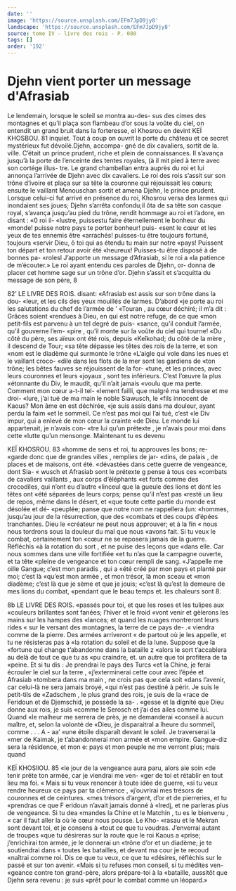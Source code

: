 ```yaml
---
date: ''
image: 'https://source.unsplash.com/EFm7JpD9jy8'
landscape: 'https://source.unsplash.com/EFm7JpD9jy8'
source: tome IV - livre des rois - P. 080
tags: []
order: '192'
---
```


# Djehn vient porter un message d'Afrasiab

Le lendemain, lorsque le soleil se montra au-des- sus des cimes des montagnes et qu’il plaça son flambeau d’or sous la voûte du ciel, on entendit un grand bruit dans la forteresse, el Khosrou en devint
KEÏ KHOSBOU. 81 inquiet. Tout à coup on ouvrit la porte du château
et ce secret mystérieux fut dévoilé.Djehn, accompa-
gné de dix cavaliers, sortit de la. ville. C’était un
prince prudent, riche et plein de connaissances. Il s’avança jusqu’à la porte de l’enceinte des tentes
royales, (à il mit pied à terre avec son cortége illus- tre. Le grand chambellan entra auprès du roi et lui annonça l’arrivée de Djehn avec dix cavaliers. Le
roi des rois s’assit sur son trône d’ivoire et plaça sur
sa tête la couronne qui réjouissait les cœurs; ensuite
le vaillant Menouschan sortit et amena Djehn, le prince prudent. Lorsque celui-ci fut arrivé en présence
du roi, Khosrou versa des larmes qui inondaient ses joues; Djehn s’arrêta confondu;il ôta de sa tête son
casque royal, s’avança jusqu’au pied du trône, rendit hommage au roi et l’adore, en disant : «0 roi il- «lustre, puissestu faire éternellement le bonheur du «monde! puisse notre pays te porter bonheur! puis- «sent le cœur et les yeux de tes ennemis être «arrachés! puisses-tu être toujours fortuné, toujours
«servir Dieu, ô toi qui as étendu tu main sur notre «pays! Puissent ton départ et ton retour avoir été «heureux! Puisses-tu être disposé à de bonnes pa- «rolesl J’apporte un message d’Afrasiab, si le roi a
«la patience de m’écouter.»
Le roi ayant entendu ces paroles de Djehn, or- donna de placer cet homme sage sur un trône d’or. Djehn s’assit et s’acquitta du message de son père,
8

82’ LE LIVRE DES ROIS.
disant: «Afrasiab est assis sur son trône dans la dou- «leur, et les cils des yeux mouillés de larmes. D’abord
«je porte au roi les salutations du chef de l’armée de ’ «Touran , au cœur déchiré; il m’a dit : Grâces soient
«rendues à Dieu, en qui est notre refuge, de ce que
«mon petit-fils est parvenu à un tel degré de puis- «sance, qu’il conduit l’armée, qu’il gouverne l’em-
«pire , qu’il monte sur la voûte du ciel qui tourne!
«Du côté du père, ses aïeux ont été rois, depuis
«Keîkohad; du côté de la mère , il descend de Tour;
«sa tête dépasse les têtes des rois de la terre, et son «nom est le diadème qui surmonte le trône «L’aigle qui vole dans les nues et le vaillant croco- «dile dans les flots de la mer sont les gardiens de «ton trône; les bêtes fauves se réjouissent de la for- «tune, et les princes, avec leurs couronnes et leurs «joyaux , sont tes inférieurs. C’est l’œuvre la plus «étonnante du Div, le maudit, qu’il n’ait jamais
«voulu que ma perte. Comment mon cœur a-t-il tel- «lement failli, que malgré ma tendresse et me droi- «lure, j’ai tué de ma main le noble Siawusch, le
«fils innocent de Kaous? Mon âme en est déchirée,
«je suis assis dans ma douleur, ayant perdu la faim «et le sommeil. Ce n’est pas moi qui l’ai tué, c’est
«le Div impur, qui a enlevé de mon cœur la crainte «de Dieu. Le monde lui appartenait, je n’avais con- «tre lui qu’un prétexte , je n’avais pour moi dans cette
«lutte qu’un mensonge. Maintenant tu es devenu

KEÏ KHOSROU. 83 «homme de sens et roi, tu approuves les bons; re- «garde donc que de grandes villes , remplies de jar-
«dins, de palais , de places et de maisons, ont été. «dévastées dans cette guerre de vengeance, dont Sia- « wusch et Afrasiab sont le prétexte g pense à tous ces «combats de cavaliers vaillants , aux corps d’éléphants
«et forts comme des crocodiles, qui n’ont eu d’autre
«linceul que la gueule des lions et dont les têtes ont «été séparées de leurs corps; pense qu’il n’est pas
«resté un lieu de repos, même dans le désert, et
«que toute cette partie du monde est désolée et dé-
«peuplée; panse que notre nom ne rappellera (un: «hommes, jusqu’au jour de la résurrection, que des «combats et des coups d’épées tranchantes. Dieu le «créateur ne peut nous approuver; et à la fin
« nous nous tordrons sous la douleur du mal que nous «avons fait. Si tu veux le combat, certainement ton «cœur ne se reposera jamais de la guerre. Réfléchis
«à la rotation du sort , et ne puise des leçons que «dans elle. Car nous sommes dans une ville fortifiée «et tu n’as que la campagne ouverte, et ta tête «pleine de vengeance et ton cœur rempli de sang. «J’appelle me oille Gangue; c’est mon paradis , qui a
«été créé par mon pays et planté par moi; c’est là
«qu’est mon armée , et mon trésor, là mon sceau et «mon diadème; c’est là que je sème et que je jouis; «c’est là qu’est la demeure de mes lions du combat,
«pendant que le beau temps et. les chaleurs sont 8.

8b LE LIVRE DES ROIS.
«passés pour toi, et que les roses et les tulipes aux
«couleurs brillantes sont fanées; l’hiver et le froid «vont venir et gèlerons les mains sur les hampes des
«lances; et quand les nuages montreront leurs rides « sur le versant des montagnes, la terre de ce pays de-
.« viendra comme de la pierre. Des armées arriveront
« de partout où je les appelle, et tu ne résisteras pas à
«la rotation du soleil et de la lune. Suppose que la «fortune qui change t’abandonne dans la bataille z «alors le sort t’accablera au delà de tout ce que tu as «pu craindre, et. un autre que toi profitera de ta «peine. Et si tu dis : Je prendrai le pays des Turcs
«et la Chine, je ferai écrouler le ciel sur la terre , «j’exterminerai cette cour avec l’épée et Afrasiab
«tombera dans ma main , ne crois pas que cela soit «dans l’avenir, car celui-là ne sera jamais broyé,
«qui n’est pas destiné à périr. Je suis le petit-tils de
«Zadschem , le plus grand des rois, je suis de la
«race de Feridoun et de Djemschid, je possède la sa- . «gesse et la dignité que Dieu donne aux rois, je suis
«comme le Serosch et j’ai des ailes comme lui. Quand «le malheur me serrera de près, je ne demanderai «conseil à aucun maître, et, selon la volonté de
«Dieu, je disparaitral a lheure du sommeil, comme
. . . A - aa’
«une étoile disparaît devant le soleil. Je traverserai la
«mer de Kaimak, je t’abandonnerai mon armée et
«mon empire. Gangue-diz sera la résidence, et mon
e: pays et mon peuple ne me verront plus; mais quand

KEÏ KHOSllOU. 85 «le jour de la vengeance aura paru, alors aie soin
«de tenir prête ton armée, car je viendrai me ven- «ger de toi et rétablir en tout lieu ma foi.
« Mais si tu veux renoncer à toute idée de guerre, «si tu veux rendre heureux ce pays par ta clémence , «j’ouvrirai mes trésors de couronnes et de ceintures. «mes trésors d’argent, d’or et de pierreries, et tu «prendras ce que F eridoun n’avait jamais donné à
«lredj, et ne parleras plus de vengeance. Si tu dea «mandes la Chine et le Matchin , tu es le bienvenu , « car il faut aller la où le cœur nous pousse. Le Kho- «rasau et le Mekran sont devant toi, et je consens à «tout ce que tu voudras. J’enverrai autant de troupes «que tu désireras sur la route que le roi Kaous a «prise; j’enrichirai ton armée, je le donnerai un «trône d’or et un diadème; je te soutiendrai dans
« toutes les batailles, et devant ma cour je te recoud «naîtrai comme roi. Dis ce que tu veux, ce que tu «désires, réfléchis sur le passé et sur ton avenir.
«Mais si tu refuses mon conseil, si tu médites ven- «geance contre ton grand-père, alors prépare-toi à la «bataille, aussitôt que Djehn sera revenu : je suis «prêt pour le combat comme un léopard.»
